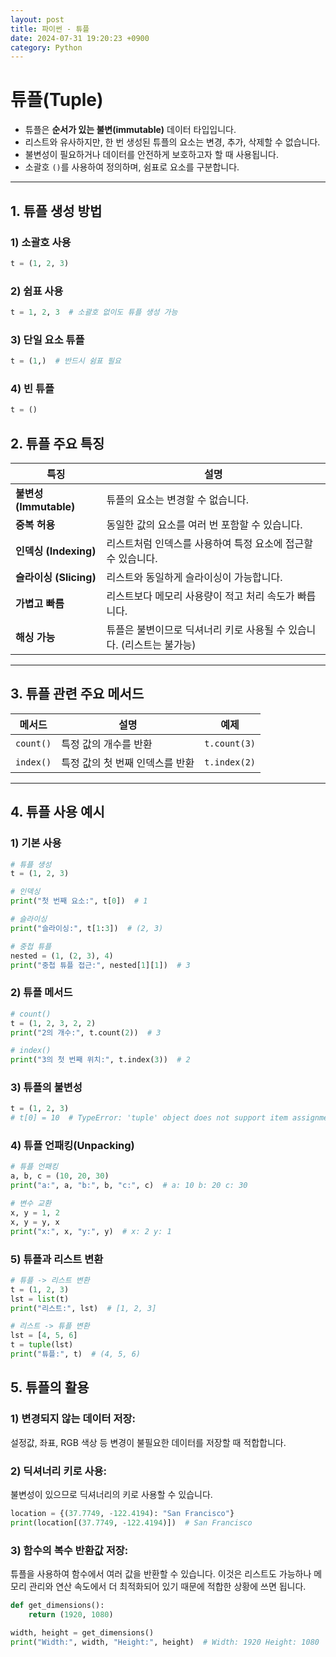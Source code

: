 ```yaml
---
layout: post
title: 파이썬 - 튜플
date: 2024-07-31 19:20:23 +0900
category: Python
---
```

# 튜플(Tuple)

- 튜플은 **순서가 있는 불변(immutable)** 데이터 타입입니다.
- 리스트와 유사하지만, 한 번 생성된 튜플의 요소는 변경, 추가, 삭제할 수 없습니다.
- 불변성이 필요하거나 데이터를 안전하게 보호하고자 할 때 사용됩니다.
- 소괄호 `()`를 사용하여 정의하며, 쉼표로 요소를 구분합니다.

---

## 1. 튜플 생성 방법

### 1) 소괄호 사용
```python
t = (1, 2, 3)
```

### 2) 쉼표 사용
```python
t = 1, 2, 3  # 소괄호 없이도 튜플 생성 가능
```

### 3) 단일 요소 튜플
```python
t = (1,)  # 반드시 쉼표 필요
```

### 4) 빈 튜플
```python
t = ()
```

## 2. 튜플 주요 특징

| 특징                     | 설명                                                                           |
|--------------------------|------------------------------------------------------------------------------|
| **불변성 (Immutable)**    | 튜플의 요소는 변경할 수 없습니다.                                               |
| **중복 허용**             | 동일한 값의 요소를 여러 번 포함할 수 있습니다.                                     |
| **인덱싱 (Indexing)**      | 리스트처럼 인덱스를 사용하여 특정 요소에 접근할 수 있습니다.                            |
| **슬라이싱 (Slicing)**      | 리스트와 동일하게 슬라이싱이 가능합니다.                                            |
| **가볍고 빠름**            | 리스트보다 메모리 사용량이 적고 처리 속도가 빠릅니다.                                  |
| **해싱 가능**              | 튜플은 불변이므로 딕셔너리 키로 사용될 수 있습니다. (리스트는 불가능)                        |

---

## 3. 튜플 관련 주요 메서드

| 메서드        | 설명                                           | 예제                       |
|---------------|----------------------------------------------|--------------------------|
| `count()`     | 특정 값의 개수를 반환                              | `t.count(3)`             |
| `index()`     | 특정 값의 첫 번째 인덱스를 반환                      | `t.index(2)`             |

---

## 4. 튜플 사용 예시
### 1) 기본 사용
```python
# 튜플 생성
t = (1, 2, 3)

# 인덱싱
print("첫 번째 요소:", t[0])  # 1

# 슬라이싱
print("슬라이싱:", t[1:3])  # (2, 3)

# 중첩 튜플
nested = (1, (2, 3), 4)
print("중첩 튜플 접근:", nested[1][1])  # 3
```

### 2) 튜플 메서드
```python
# count()
t = (1, 2, 3, 2, 2)
print("2의 개수:", t.count(2))  # 3

# index()
print("3의 첫 번째 위치:", t.index(3))  # 2
```

### 3) 튜플의 불변성
```python
t = (1, 2, 3)
# t[0] = 10  # TypeError: 'tuple' object does not support item assignment
```

### 4) 튜플 언패킹(Unpacking)
```python
# 튜플 언패킹
a, b, c = (10, 20, 30)
print("a:", a, "b:", b, "c:", c)  # a: 10 b: 20 c: 30

# 변수 교환
x, y = 1, 2
x, y = y, x
print("x:", x, "y:", y)  # x: 2 y: 1
```

### 5) 튜플과 리스트 변환
```python
# 튜플 -> 리스트 변환
t = (1, 2, 3)
lst = list(t)
print("리스트:", lst)  # [1, 2, 3]

# 리스트 -> 튜플 변환
lst = [4, 5, 6]
t = tuple(lst)
print("튜플:", t)  # (4, 5, 6)
```

## 5. 튜플의 활용
### 1) 변경되지 않는 데이터 저장:

설정값, 좌표, RGB 색상 등 변경이 불필요한 데이터를 저장할 때 적합합니다.

### 2) 딕셔너리 키로 사용:

불변성이 있으므로 딕셔너리의 키로 사용할 수 있습니다.
```python
location = {(37.7749, -122.4194): "San Francisco"}
print(location[(37.7749, -122.4194)])  # San Francisco
```

### 3) 함수의 복수 반환값 저장:

튜플을 사용하여 함수에서 여러 값을 반환할 수 있습니다. 이것은 리스트도 가능하나 메모리 관리와 연산 속도에서 더 최적화되어 있기 때문에 적합한 상황에 쓰면 됩니다.
```python
def get_dimensions():
    return (1920, 1080)

width, height = get_dimensions()
print("Width:", width, "Height:", height)  # Width: 1920 Height: 1080
```